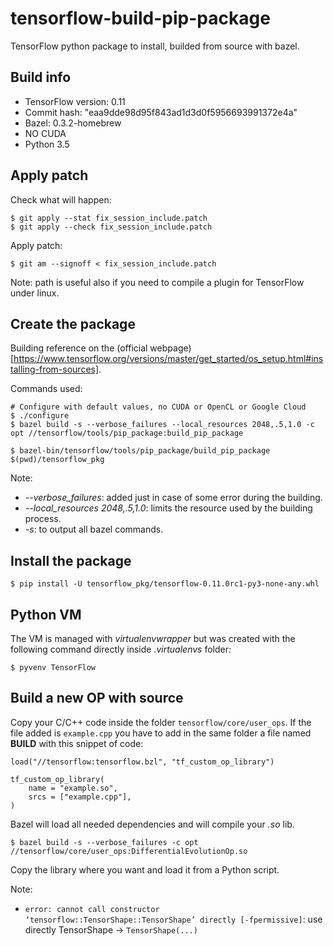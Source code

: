 # tensorflow-build-pip-package

TensorFlow python package to install, builded from source with bazel.

## Build info

* TensorFlow version:  0.11
* Commit hash: "eaa9dde98d95f843ad1d3d0f5956693991372e4a"
* Bazel:  0.3.2-homebrew
* NO CUDA
* Python 3.5

## Apply patch

Check what will happen:

```
$ git apply --stat fix_session_include.patch
$ git apply --check fix_session_include.patch
```

Apply patch:

```
$ git am --signoff < fix_session_include.patch
```

Note: path is useful also if you need to compile a plugin for TensorFlow under linux.

## Create the package

Building reference on the (official webpage)[https://www.tensorflow.org/versions/master/get_started/os_setup.html#installing-from-sources].

Commands used:
```
# Configure with default values, no CUDA or OpenCL or Google Cloud
$ ./configure
$ bazel build -s --verbose_failures --local_resources 2048,.5,1.0 -c opt //tensorflow/tools/pip_package:build_pip_package

$ bazel-bin/tensorflow/tools/pip_package/build_pip_package $(pwd)/tensorflow_pkg
```

Note:
 * *--verbose_failures*: added just in case of some error during the building.
 * *--local_resources 2048,.5,1.0*: limits the resource used by the building process.
 * *-s*: to output all bazel commands.

## Install the package

```
$ pip install -U tensorflow_pkg/tensorflow-0.11.0rc1-py3-none-any.whl 
```

## Python VM

The VM is managed with *virtualenvwrapper* but was created with the following command
directly inside *.virtualenvs* folder:

```
$ pyvenv TensorFlow
```

## Build a new OP with source

Copy your C/C++ code inside the folder `tensorflow/core/user_ops`. If the file added is `example.cpp` you have
to add in the same folder a file named **BUILD** with this snippet of code:

```
load("//tensorflow:tensorflow.bzl", "tf_custom_op_library")

tf_custom_op_library(
    name = "example.so",
    srcs = ["example.cpp"],
)
```

Bazel will load all needed dependencies and will compile your *.so* lib.

```
$ bazel build -s --verbose_failures -c opt //tensorflow/core/user_ops:DifferentialEvolutionOp.so
```

Copy the library where you want and load it from a Python script.

Note:

 * `error: cannot call constructor ‘tensorflow::TensorShape::TensorShape’ directly [-fpermissive]`: use directly TensorShape -> `TensorShape(...)`
